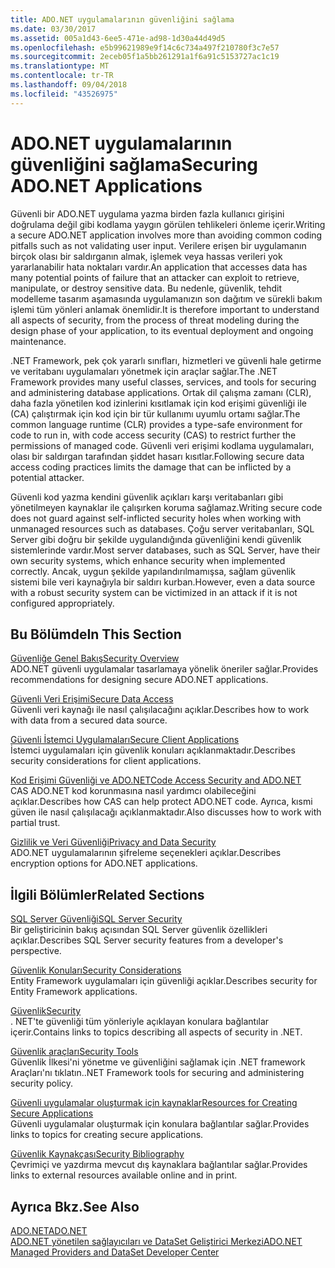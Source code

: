 ```yaml
---
title: ADO.NET uygulamalarının güvenliğini sağlama
ms.date: 03/30/2017
ms.assetid: 005a1d43-6ee5-471e-ad98-1d30a44d49d5
ms.openlocfilehash: e5b99621989e9f14c6c734a497f210780f3c7e57
ms.sourcegitcommit: 2eceb05f1a5bb261291a1f6a91c5153727ac1c19
ms.translationtype: MT
ms.contentlocale: tr-TR
ms.lasthandoff: 09/04/2018
ms.locfileid: "43526975"
---
```

# <a name="securing-adonet-applications"></a><span data-ttu-id="4ba08-102">ADO.NET uygulamalarının güvenliğini sağlama</span><span class="sxs-lookup"><span data-stu-id="4ba08-102">Securing ADO.NET Applications</span></span>
<span data-ttu-id="4ba08-103">Güvenli bir ADO.NET uygulama yazma birden fazla kullanıcı girişini doğrulama değil gibi kodlama yaygın görülen tehlikeleri önleme içerir.</span><span class="sxs-lookup"><span data-stu-id="4ba08-103">Writing a secure ADO.NET application involves more than avoiding common coding pitfalls such as not validating user input.</span></span> <span data-ttu-id="4ba08-104">Verilere erişen bir uygulamanın birçok olası bir saldırganın almak, işlemek veya hassas verileri yok yararlanabilir hata noktaları vardır.</span><span class="sxs-lookup"><span data-stu-id="4ba08-104">An application that accesses data has many potential points of failure that an attacker can exploit to retrieve, manipulate, or destroy sensitive data.</span></span> <span data-ttu-id="4ba08-105">Bu nedenle, güvenlik, tehdit modelleme tasarım aşamasında uygulamanızın son dağıtım ve sürekli bakım işlemi tüm yönleri anlamak önemlidir.</span><span class="sxs-lookup"><span data-stu-id="4ba08-105">It is therefore important to understand all aspects of security, from the process of threat modeling during the design phase of your application, to its eventual deployment and ongoing maintenance.</span></span>  
  
 <span data-ttu-id="4ba08-106">.NET Framework, pek çok yararlı sınıfları, hizmetleri ve güvenli hale getirme ve veritabanı uygulamaları yönetmek için araçlar sağlar.</span><span class="sxs-lookup"><span data-stu-id="4ba08-106">The .NET Framework provides many useful classes, services, and tools for securing and administering database applications.</span></span> <span data-ttu-id="4ba08-107">Ortak dil çalışma zamanı (CLR), daha fazla yönetilen kod izinlerini kısıtlamak için kod erişimi güvenliği ile (CA) çalıştırmak için kod için bir tür kullanımı uyumlu ortamı sağlar.</span><span class="sxs-lookup"><span data-stu-id="4ba08-107">The common language runtime (CLR) provides a type-safe environment for code to run in, with code access security (CAS) to restrict further the permissions of managed code.</span></span> <span data-ttu-id="4ba08-108">Güvenli veri erişimi kodlama uygulamaları, olası bir saldırgan tarafından şiddet hasarı kısıtlar.</span><span class="sxs-lookup"><span data-stu-id="4ba08-108">Following secure data access coding practices limits the damage that can be inflicted by a potential attacker.</span></span>  
  
 <span data-ttu-id="4ba08-109">Güvenli kod yazma kendini güvenlik açıkları karşı veritabanları gibi yönetilmeyen kaynaklar ile çalışırken koruma sağlamaz.</span><span class="sxs-lookup"><span data-stu-id="4ba08-109">Writing secure code does not guard against self-inflicted security holes when working with unmanaged resources such as databases.</span></span> <span data-ttu-id="4ba08-110">Çoğu server veritabanları, SQL Server gibi doğru bir şekilde uygulandığında güvenliğini kendi güvenlik sistemlerinde vardır.</span><span class="sxs-lookup"><span data-stu-id="4ba08-110">Most server databases, such as SQL Server, have their own security systems, which enhance security when implemented correctly.</span></span> <span data-ttu-id="4ba08-111">Ancak, uygun şekilde yapılandırılmamışsa, sağlam güvenlik sistemi bile veri kaynağıyla bir saldırı kurban.</span><span class="sxs-lookup"><span data-stu-id="4ba08-111">However, even a data source with a robust security system can be victimized in an attack if it is not configured appropriately.</span></span>  
  
## <a name="in-this-section"></a><span data-ttu-id="4ba08-112">Bu Bölümde</span><span class="sxs-lookup"><span data-stu-id="4ba08-112">In This Section</span></span>  
 [<span data-ttu-id="4ba08-113">Güvenliğe Genel Bakış</span><span class="sxs-lookup"><span data-stu-id="4ba08-113">Security Overview</span></span>](../../../../docs/framework/data/adonet/security-overview.md)  
 <span data-ttu-id="4ba08-114">ADO.NET güvenli uygulamalar tasarlamaya yönelik öneriler sağlar.</span><span class="sxs-lookup"><span data-stu-id="4ba08-114">Provides recommendations for designing secure ADO.NET applications.</span></span>  
  
 [<span data-ttu-id="4ba08-115">Güvenli Veri Erişimi</span><span class="sxs-lookup"><span data-stu-id="4ba08-115">Secure Data Access</span></span>](../../../../docs/framework/data/adonet/secure-data-access.md)  
 <span data-ttu-id="4ba08-116">Güvenli veri kaynağı ile nasıl çalışılacağını açıklar.</span><span class="sxs-lookup"><span data-stu-id="4ba08-116">Describes how to work with data from a secured data source.</span></span>  
  
 [<span data-ttu-id="4ba08-117">Güvenli İstemci Uygulamaları</span><span class="sxs-lookup"><span data-stu-id="4ba08-117">Secure Client Applications</span></span>](../../../../docs/framework/data/adonet/secure-client-applications.md)  
 <span data-ttu-id="4ba08-118">İstemci uygulamaları için güvenlik konuları açıklanmaktadır.</span><span class="sxs-lookup"><span data-stu-id="4ba08-118">Describes security considerations for client applications.</span></span>  
  
 [<span data-ttu-id="4ba08-119">Kod Erişimi Güvenliği ve ADO.NET</span><span class="sxs-lookup"><span data-stu-id="4ba08-119">Code Access Security and ADO.NET</span></span>](../../../../docs/framework/data/adonet/code-access-security.md)  
 <span data-ttu-id="4ba08-120">CAS ADO.NET kod korunmasına nasıl yardımcı olabileceğini açıklar.</span><span class="sxs-lookup"><span data-stu-id="4ba08-120">Describes how CAS can help protect ADO.NET code.</span></span> <span data-ttu-id="4ba08-121">Ayrıca, kısmi güven ile nasıl çalışılacağı açıklanmaktadır.</span><span class="sxs-lookup"><span data-stu-id="4ba08-121">Also discusses how to work with partial trust.</span></span>  
  
 [<span data-ttu-id="4ba08-122">Gizlilik ve Veri Güvenliği</span><span class="sxs-lookup"><span data-stu-id="4ba08-122">Privacy and Data Security</span></span>](../../../../docs/framework/data/adonet/privacy-and-data-security.md)  
 <span data-ttu-id="4ba08-123">ADO.NET uygulamalarının şifreleme seçenekleri açıklar.</span><span class="sxs-lookup"><span data-stu-id="4ba08-123">Describes encryption options for ADO.NET applications.</span></span>  
  
## <a name="related-sections"></a><span data-ttu-id="4ba08-124">İlgili Bölümler</span><span class="sxs-lookup"><span data-stu-id="4ba08-124">Related Sections</span></span>  
 [<span data-ttu-id="4ba08-125">SQL Server Güvenliği</span><span class="sxs-lookup"><span data-stu-id="4ba08-125">SQL Server Security</span></span>](../../../../docs/framework/data/adonet/sql/sql-server-security.md)  
 <span data-ttu-id="4ba08-126">Bir geliştiricinin bakış açısından SQL Server güvenlik özellikleri açıklar.</span><span class="sxs-lookup"><span data-stu-id="4ba08-126">Describes SQL Server security features from a developer's perspective.</span></span>  
  
 [<span data-ttu-id="4ba08-127">Güvenlik Konuları</span><span class="sxs-lookup"><span data-stu-id="4ba08-127">Security Considerations</span></span>](../../../../docs/framework/data/adonet/ef/security-considerations.md)  
 <span data-ttu-id="4ba08-128">Entity Framework uygulamaları için güvenliği açıklar.</span><span class="sxs-lookup"><span data-stu-id="4ba08-128">Describes security for Entity Framework applications.</span></span>  
  
 [<span data-ttu-id="4ba08-129">Güvenlik</span><span class="sxs-lookup"><span data-stu-id="4ba08-129">Security</span></span>](../../../../docs/standard/security/index.md)  
 <span data-ttu-id="4ba08-130">. NET'te güvenliği tüm yönleriyle açıklayan konulara bağlantılar içerir.</span><span class="sxs-lookup"><span data-stu-id="4ba08-130">Contains links to topics describing all aspects of security in .NET.</span></span>  
  
 [<span data-ttu-id="4ba08-131">Güvenlik araçları</span><span class="sxs-lookup"><span data-stu-id="4ba08-131">Security Tools</span></span>](https://msdn.microsoft.com/library/2a3eb98a-2de6-4fba-b41c-01a74d354c11)  
 <span data-ttu-id="4ba08-132">Güvenlik İlkesi'ni yönetme ve güvenliğini sağlamak için .NET framework Araçları'nı tıklatın.</span><span class="sxs-lookup"><span data-stu-id="4ba08-132">.NET Framework tools for securing and administering security policy.</span></span>  
  
 [<span data-ttu-id="4ba08-133">Güvenli uygulamalar oluşturmak için kaynaklar</span><span class="sxs-lookup"><span data-stu-id="4ba08-133">Resources for Creating Secure Applications</span></span>](https://msdn.microsoft.com/library/0ebf5f69-76f2-498a-a2df-83cf3443e132)  
 <span data-ttu-id="4ba08-134">Güvenli uygulamalar oluşturmak için konulara bağlantılar sağlar.</span><span class="sxs-lookup"><span data-stu-id="4ba08-134">Provides links to topics for creating secure applications.</span></span>  
  
 [<span data-ttu-id="4ba08-135">Güvenlik Kaynakçası</span><span class="sxs-lookup"><span data-stu-id="4ba08-135">Security Bibliography</span></span>](/visualstudio/ide/security-bibliography)  
 <span data-ttu-id="4ba08-136">Çevrimiçi ve yazdırma mevcut dış kaynaklara bağlantılar sağlar.</span><span class="sxs-lookup"><span data-stu-id="4ba08-136">Provides links to external resources available online and in print.</span></span>  
  
## <a name="see-also"></a><span data-ttu-id="4ba08-137">Ayrıca Bkz.</span><span class="sxs-lookup"><span data-stu-id="4ba08-137">See Also</span></span>  
 [<span data-ttu-id="4ba08-138">ADO.NET</span><span class="sxs-lookup"><span data-stu-id="4ba08-138">ADO.NET</span></span>](../../../../docs/framework/data/adonet/index.md)  
 [<span data-ttu-id="4ba08-139">ADO.NET yönetilen sağlayıcıları ve DataSet Geliştirici Merkezi</span><span class="sxs-lookup"><span data-stu-id="4ba08-139">ADO.NET Managed Providers and DataSet Developer Center</span></span>](https://go.microsoft.com/fwlink/?LinkId=217917)
